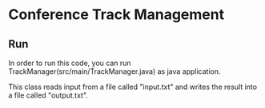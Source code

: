 # Conference Track Management


## Run 
In order to run this code, you can run TrackManager(src/main/TrackManager.java) as java application.

This class reads input from a file called "input.txt" and writes the result into a file called "output.txt". 


